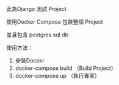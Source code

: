 此為Django 測試 Project

使用Docker Compose 包裝整個 Project

並且包含 postgres sql db

使用方法：

<ol>
<li>安裝Docekr </li>
<li>docker-compose build （Build Project）</li>
<li>docker-compose up （執行專案）</li>
</ol>
